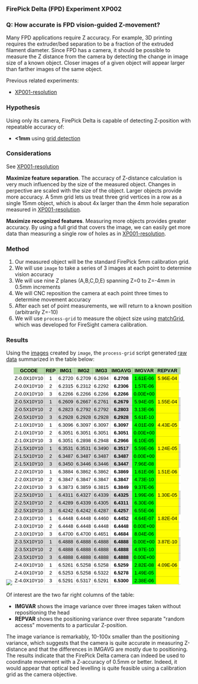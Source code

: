 ### FirePick Delta (FPD) Experiment XP002

### Q: How accurate is FPD vision-guided Z-movement? 
Many FPD applications require Z accuracy. For example, 3D printing requires
the extruder/bed separation to be a fraction of the extruded filament 
diameter. Since FPD has a camera, it should be possible to measure the
Z distance from the camera by detecting the change in image size of a 
known object. Closer images of a given object will appear larger than
farther images of the same object. 

Previous related experiments:

* [XP001-resolution](../XP001-resolution)

### Hypothesis
Using only its camera, FirePick Delta is capable of detecting Z-position 
with repeatable accuracy of:

* **<1mm** using [grid detection](https://github.com/firepick1/FireSight/wiki/op-matchGrid)

### Considerations
See [XP001-resolution](../XP001-resolution)

**Maximize feature separation**. The accuracy of Z-distance calculation is very much influenced
by the size of the measured object. Changes in perpective are scaled with the size of the object.
Larger objects provide more accuracy. A 5mm grid lets us treat three grid vertices in a row
as a single 15mm object, which is about 4x larger than the 4mm hole separation measured in 
[XP001-resolution](../XP001-resolution).

**Maximize recognized features**. Measuring more objects provides greater accuracy.
By using a full grid that covers the image, we can easily get more data than measuring
a single row of holes as in 
[XP001-resolution](../XP001-resolution).

### Method
1. Our measured object will be the standard FirePick 5mm calibration grid.
1. We will use `image` to take a series of 3 images at each point to determine vision accuracy
1. We will use nine Z planes (A,B,C,D,E) spanning Z=0 to Z=-4mm in 0.5mm increments
1. We will CNC reposition the camera at each point three times to determine movement accuracy
1. After each set of point measurements, we will return to a known position (arbitrarily Z=-10)
1. We will use `process-grid` to measure the object size using [matchGrid](https://github.com/firepick1/FireSight/wiki/op-matchGrid), which was developed for FireSight camera calibration.

### Results
Using the [images](img) created by `image`, the `process-grid` script 
generated [raw data](process-grid.out) summarized in the table below:

<img src="img/XP002_Z-0.0X10Y10@1#1.jpg"/>
<img src="img/process-grid.png"/>

Of interest are the two far right columns of the table:

* **IMGVAR** shows the image variance over three images taken without repositioning the head
* **REPVAR** shows the positioning variance over three separate "random access" movements to a particular Z-position.

The image variance is remarkably, 10-100x smaller than the positioning variance, which suggests that
the camera is quite accurate in measuring Z-distance and that the differences in IMGAVG 
are mostly due to positioning.
The results indicate that the FirePick Delta camera can indeed be used to coordinate movement 
with a Z-accuracy of 0.5mm or better. Indeed, it would appear that optical bed levelling is 
quite feasible using a calibration grid as the camera objective.
